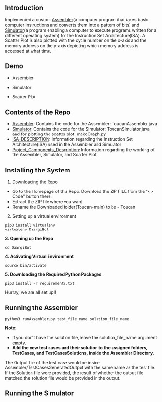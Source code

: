 ## Introduction

Implemented a custom [Assembler](https://www.techtarget.com/searchdatacenter/definition/assembler#:~:text=An%20assembler%20is%20a%20program,use%20the%20term%20assembly%20language.)(a computer program that takes basic computer instructions and converts them into a pattern of bits) and [Simulator](https://www.google.com/search?q=what+is+an+Simulator&rlz=1C1GCEU_enIN969IN969&ei=4zeVZPDSAs2KhwP_2ouACw&ved=0ahUKEwiw0JCg3tj_AhVNxWEKHX_tArAQ4dUDCA8&uact=5&oq=what+is+an+Simulator&gs_lcp=Cgxnd3Mtd2l6LXNlcnAQAzIHCAAQgAQQCjIHCAAQgAQQCjIHCAAQgAQQCjIHCAAQgAQQCjIHCAAQgAQQCjIHCAAQgAQQCjIHCAAQgAQQCjIHCAAQgAQQCjIHCAAQgAQQCjIHCAAQgAQQCjoKCAAQRxDWBBCwAzoKCAAQigUQsAMQQzoFCAAQgAQ6CAgAEIoFEJECSgQIQRgAUK8CWM0MYMoNaAFwAXgAgAGPAogB0AySAQUwLjEuNpgBAKABAcABAcgBCg&sclient=gws-wiz-serp)(a program enabling a computer to execute programs written for a different operating system) for the Instruction Set Architecture(ISA). A Scatter Plot is also plotted with the cycle number on the x-axis and the memory address on the y-axis depicting which memory address is accessed at what time.

## Demo

* Assembler


* Simulator


* Scatter Plot


## Contents of the Repo

* [Assembler](https://github.com/abhit-rana/Toucan/tree/main/Assembler): Contains the code for the Assembler: ToucanAssembler.java
* [Simulator](https://github.com/abhit-rana/Toucan/tree/main/Assembler): Contains the code for the Simulator: ToucanSimulator.java and for plotting the scatter plot: makeGraph.py
* [ISA-DESCRIPTION](https://github.com/abhit-rana/Toucan/blob/main/ISA-DESCRIPTION.pdf): Information regarding the Instruction Set Architecture(ISA) used in the Assembler and Simulator
* [Project_Components_Description](https://github.com/abhit-rana/Toucan/blob/main/Porject_Components_Description.pdf): Information regarding the working of the Assembler, Simulator, and Scatter Plot.

## Installing the System

1. Downloading the Repo

* Go to the Homepage of this Repo. Download the ZIP FILE from the "<> Code" button there.
* Extract the ZIP file where you want
* Rename the Downloaded folder(Toucan-main) to be - Toucan

2. Setting up a virtual environment
```
pip3 install virtualenv
virtualenv DaargiBot
```

**3. Opening up the Repo**
```
cd DaargiBot
```

**4. Activating Virtual Environment**
```
source bin/activate
```

**5. Downloading the Required Python Packages**
```
pip3 install -r requirements.txt
```

Hurray, we are all set up!!

## Running the Assembler
```
python3 runAssembler.py test_file_name solution_file_name
```

**Note:**

* If you don't have the solution file, leave the solution_file_name argument empty.
* **Add the new test cases and their solution to the assigned folders, TestCases, and TestCasesSolutions, inside the Assembler Directory**.

The Output file of the test case would be inside Assembler/TestCasesGeneratedOutput with the same name as the test file. If the Solution file were provided, the result of whether the output file matched the solution file would be provided in the output.

## Running the Simulator
